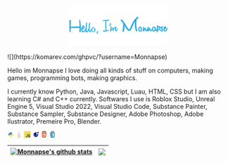 <p align="center"><a href="https://monnapse.masonshuber.repl.co"><img width="45%"alt="Hello, I'm Monnapse" src="./assets/Monnapse.png"></img></a></p>
![](https://komarev.com/ghpvc/?username=Monnapse)
        
Hello im Monnapse I love doing all kinds of stuff on computers, making games, programming bots, making graphics.

I currently know Python, Java, Javascript, Luau, HTML, CSS but I am also learning C# and C++ currently. Softwares I use is Roblox Studio, Unreal Engine 5, Visual Studio 2022, Visual Studio Code, Substance Painter, Substance Sampler, Substance Designer, Adobe Photoshop, Adobe Ilustrator, Premeire Pro, Blender.

<img width="3%" alt="Python" src="https://raw.githubusercontent.com/github/explore/80688e429a7d4ef2fca1e82350fe8e3517d3494d/topics/python/python.png"></img>
<img width="3%" alt="Java" src="https://raw.githubusercontent.com/github/explore/5b3600551e122a3277c2c5368af2ad5725ffa9a1/topics/java/java.png"></img>
<img width="3%" alt="JavaScript" src="https://raw.githubusercontent.com/github/explore/80688e429a7d4ef2fca1e82350fe8e3517d3494d/topics/javascript/javascript.png"></img>
<img width="3%" alt="Lua" src="https://raw.githubusercontent.com/github/explore/80688e429a7d4ef2fca1e82350fe8e3517d3494d/topics/lua/lua.png"></img>
<img width="3%" alt="HTML" src="https://raw.githubusercontent.com/github/explore/80688e429a7d4ef2fca1e82350fe8e3517d3494d/topics/html/html.png"></img>
<img width="3%" alt="CSS" src="https://raw.githubusercontent.com/github/explore/80688e429a7d4ef2fca1e82350fe8e3517d3494d/topics/css/css.png"></img>

| <a href="https://github.com/anuraghazra/github-readme-stats"><img align="center" src="https://github-readme-stats.vercel.app/api?username=Monnapse&show_icons=true&include_all_commits=true&theme=github_dark&hide_border=false" alt="Monnapse's github stats" /></a> | <a href="https://github.com/anuraghazra/github-readme-stats"><img align="center" src="https://github-readme-stats.vercel.app/api/top-langs/?username=Monnapse&layout=compact&theme=github_dark&hide_border=false" /></a> |
| ------------- | ------------- |
